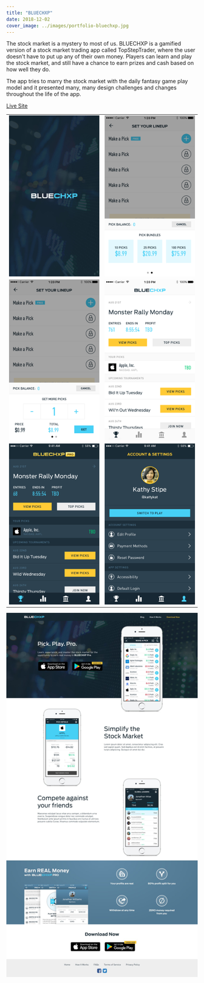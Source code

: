 ```yaml
---
title: "BLUECHXP"
date: 2018-12-02
cover_image: ../images/portfolio-bluechxp.jpg
---
```


The stock market is a mystery to most of us. BLUECHXP is a gamified version of a stock market trading app called TopStepTrader, where the user doesn't have to put up any of their own money. Players can learn and play the stock market, and still have a chance to earn prizes and cash based on how well they do. 

The app tries to marry the stock market with the daily fantasy game play model and it presented many, many design challenges and changes throughout the life of the app.

<a class="btn btn-primary mb-32" target="_blank" href="https://bluechxp.com/">Live Site</a>


|  |  |
| ----------- | ----------- |
| ![Screenshot of the iOS BLUECHXP app](../images/portfolio-bluechxp-ios1.jpg) | ![Screenshot of the iOS BLUECHXP app](../images/portfolio-bluechxp-ios2.png) |
| ![Screenshot of the iOS BLUECHXP app](../images/portfolio-bluechxp-ios3.png) | ![Screenshot of the iOS BLUECHXP app](../images/portfolio-bluechxp-ios4.png) |
| ![Screenshot of the iOS BLUECHXP app](../images/portfolio-bluechxp-ios5.png) | ![Screenshot of the iOS BLUECHXP app](../images/portfolio-bluechxp-ios6.png) |

![Screenshot of BLUECHXP's landing page](../images/portfolio-bluechxp-web1.jpg) 

